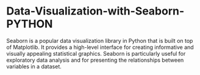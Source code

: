 # Data-Visualization-with-Seaborn-PYTHON
Seaborn is a popular data visualization library in Python that is built on top of Matplotlib. It provides a high-level interface for creating informative and visually appealing statistical graphics. Seaborn is particularly useful for exploratory data analysis and for presenting the relationships between variables in a dataset.
